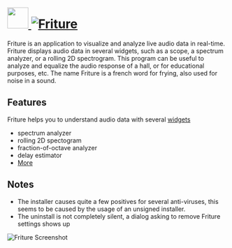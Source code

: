 # [<img src="https://cdn.rawgit.com/AdmiringWorm/chocolatey-packages/c8c234b70afd4149b32252df3947de209d092e16/icons/friture.png" height="48" width="48" /> ![Friture](https://img.shields.io/chocolatey/v/friture.svg?label=friture&style=for-the-badge)](https://chocolatey.org/packages/friture)

Friture is an application to visualize and analyze live audio data in real-time.
Friture displays audio data in several widgets, such as a scope, a spectrum analyzer, or a rolling 2D spectrogram.
This program can be useful to analyze and equalize the audio response of a hall, or for educational purposes, etc.
The name Friture is a french word for frying, also used for noise in a sound.

## Features

Friture helps you to understand audio data with several [widgets](http://friture.org/features.html)

- spectrum analyzer
- rolling 2D spectogram
- fraction-of-octave analyzer
- delay estimator
- [More](http://friture.org/features.html)

## Notes

- The installer causes quite a few positives for several anti-viruses, this seems to be caused by the usage of an unsigned installer.
- The uninstall is not completely silent, a dialog asking to remove Friture settings shows up

![Friture Screenshot](http://friture.org/images/friture_20150824_small.png)
